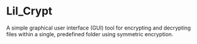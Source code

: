 # Lil_Crypt
A simple graphical user interface (GUI) tool for encrypting and decrypting files within a single, predefined folder using symmetric encryption.
